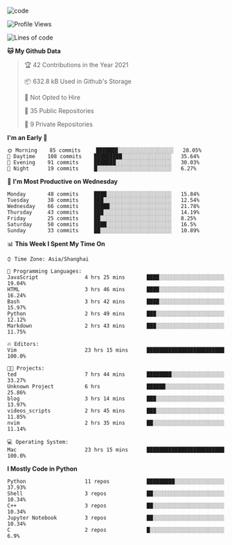 
<!--
**liuyaanng/liuyaanng** is a ✨ _special_ ✨ repository because its `README.md` (this file) appears on your GitHub profile.

Here are some ideas to get you started:

- 🔭 I’m currently working on ...
- 🌱 I’m currently learning ...
- 👯 I’m looking to collaborate on ...
- 🤔 I’m looking for help with ...
- 💬 Ask me about ...
- 📫 How to reach me: ...
- 😄 Pronouns: ...
- ⚡ Fun fact: ...
-->


![code](https://cdn.jsdelivr.net/gh/liuyaanng/liuyaanng@1.0/code.gif) 

<!--START_SECTION:waka-->
![Profile Views](http://img.shields.io/badge/Profile%20Views-7-blue)

![Lines of code](https://img.shields.io/badge/From%20Hello%20World%20I%27ve%20Written-5.3%20million%20lines%20of%20code-blue)

**🐱 My Github Data** 

> 🏆 42 Contributions in the Year 2021
 > 
> 📦 632.8 kB Used in Github's Storage 
 > 
> 🚫 Not Opted to Hire
 > 
> 📜 35 Public Repositories 
 > 
> 🔑 9 Private Repositories  
 > 
**I'm an Early 🐤** 

```text
🌞 Morning    85 commits     ███████░░░░░░░░░░░░░░░░░░   28.05% 
🌆 Daytime    108 commits    █████████░░░░░░░░░░░░░░░░   35.64% 
🌃 Evening    91 commits     ███████░░░░░░░░░░░░░░░░░░   30.03% 
🌙 Night      19 commits     █░░░░░░░░░░░░░░░░░░░░░░░░   6.27%

```
📅 **I'm Most Productive on Wednesday** 

```text
Monday       48 commits     ████░░░░░░░░░░░░░░░░░░░░░   15.84% 
Tuesday      38 commits     ███░░░░░░░░░░░░░░░░░░░░░░   12.54% 
Wednesday    66 commits     █████░░░░░░░░░░░░░░░░░░░░   21.78% 
Thursday     43 commits     ███░░░░░░░░░░░░░░░░░░░░░░   14.19% 
Friday       25 commits     ██░░░░░░░░░░░░░░░░░░░░░░░   8.25% 
Saturday     50 commits     ████░░░░░░░░░░░░░░░░░░░░░   16.5% 
Sunday       33 commits     ██░░░░░░░░░░░░░░░░░░░░░░░   10.89%

```


📊 **This Week I Spent My Time On** 

```text
⌚︎ Time Zone: Asia/Shanghai

💬 Programming Languages: 
JavaScript               4 hrs 25 mins       ████░░░░░░░░░░░░░░░░░░░░░   19.04% 
HTML                     3 hrs 46 mins       ████░░░░░░░░░░░░░░░░░░░░░   16.24% 
Bash                     3 hrs 42 mins       ████░░░░░░░░░░░░░░░░░░░░░   15.97% 
Python                   2 hrs 49 mins       ███░░░░░░░░░░░░░░░░░░░░░░   12.12% 
Markdown                 2 hrs 43 mins       ███░░░░░░░░░░░░░░░░░░░░░░   11.75%

🔥 Editors: 
Vim                      23 hrs 15 mins      █████████████████████████   100.0%

🐱‍💻 Projects: 
ted                      7 hrs 44 mins       ████████░░░░░░░░░░░░░░░░░   33.27% 
Unknown Project          6 hrs               ██████░░░░░░░░░░░░░░░░░░░   25.86% 
blog                     3 hrs 14 mins       ███░░░░░░░░░░░░░░░░░░░░░░   13.97% 
videos_scripts           2 hrs 45 mins       ███░░░░░░░░░░░░░░░░░░░░░░   11.85% 
nvim                     2 hrs 35 mins       ██░░░░░░░░░░░░░░░░░░░░░░░   11.14%

💻 Operating System: 
Mac                      23 hrs 15 mins      █████████████████████████   100.0%

```

**I Mostly Code in Python** 

```text
Python                   11 repos            █████████░░░░░░░░░░░░░░░░   37.93% 
Shell                    3 repos             ██░░░░░░░░░░░░░░░░░░░░░░░   10.34% 
C++                      3 repos             ██░░░░░░░░░░░░░░░░░░░░░░░   10.34% 
Jupyter Notebook         3 repos             ██░░░░░░░░░░░░░░░░░░░░░░░   10.34% 
C                        2 repos             █░░░░░░░░░░░░░░░░░░░░░░░░   6.9%

```



<!--END_SECTION:waka-->
